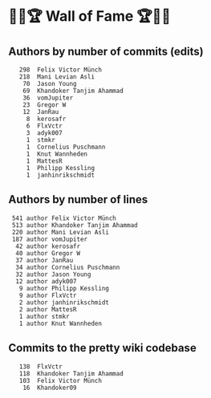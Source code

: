 # 👏💫🏆 Wall of Fame 🏆💫👏

## Authors by number of commits (edits)

```
   298	Felix Victor Münch
   218	Mani Levian Asli
    70	Jason Young
    69	Khandoker Tanjim Ahammad
    36	vomJupiter
    23	Gregor W
    12	JanRau
     8	kerosafr
     6	FlxVctr
     3	adyk007
     1	stmkr
     1	Cornelius Puschmann
     1	Knut Wannheden
     1	MattesR
     1	Philipp Kessling
     1	janhinrikschmidt
```

## Authors by number of lines

```
 541 author Felix Victor Münch
 513 author Khandoker Tanjim Ahammad
 220 author Mani Levian Asli
 187 author vomJupiter
  42 author kerosafr
  40 author Gregor W
  37 author JanRau
  34 author Cornelius Puschmann
  32 author Jason Young
  12 author adyk007
   9 author Philipp Kessling
   9 author FlxVctr
   2 author janhinrikschmidt
   2 author MattesR
   1 author stmkr
   1 author Knut Wannheden
```

## Commits to the pretty wiki codebase

```
   138	FlxVctr
   118	Khandoker Tanjim Ahammad
   103	Felix Victor Münch
    16	Khandoker09
```
